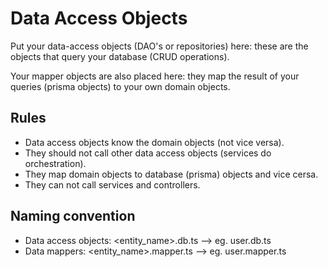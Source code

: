 # Data Access Objects

Put your data-access objects (DAO's or repositories) here: these are the objects that query your database (CRUD operations).

Your mapper objects are also placed here: they map the result of your queries (prisma objects) to your own domain objects.

## Rules

- Data access objects know the domain objects (not vice versa).
- They should not call other data access objects (services do orchestration).
- They map domain objects to database (prisma) objects and vice cersa.
- They can not call services and controllers.

## Naming convention

- Data access objects: \<entity_name\>.db.ts --> eg. user.db.ts
- Data mappers: \<entity_name\>.mapper.ts --> eg. user.mapper.ts
